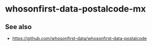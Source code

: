 # whosonfirst-data-postalcode-mx

## See also

* https://github.com/whosonfirst-data/whosonfirst-data-postalcode
